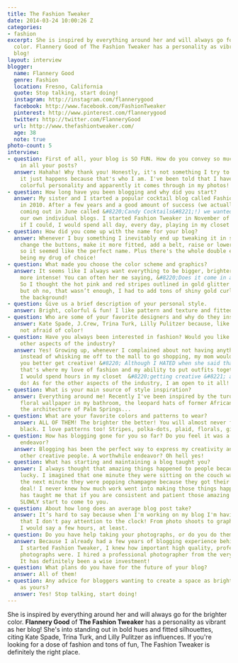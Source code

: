 ```yaml
---
title: The Fashion Tweaker
date: 2014-03-24 10:00:26 Z
categories:
- fashion
excerpt: She is inspired by everything around her and will always go for the brighter
  color. Flannery Good of The Fashion Tweaker has a personality as vibrant as her
  blog!
layout: interview
blogger:
  name: Flannery Good
  genre: Fashion
  location: Fresno, California
  quote: Stop talking, start doing!
  instagram: http://instagram.com/flannerygood
  facebook: http://www.facebook.com/FashionTweaker
  pinterest: http://www.pinterest.com/flannerygood
  twitter: http://twitter.com/FlanneryGood
  url: http://www.thefashiontweaker.com/
  age: 38
  note: true
photo-count: 5
interview:
- question: First of all, your blog is SO FUN. How do you convey so much vivaciousness
    in all your posts?
  answer: Hahaha! Why thank you! Honestly, it's not something I try to do, I guess
    it just happens because that's who I am. I've been told that I have a big, bright,
    colorful personality and apparently it comes through in my photos!
- question: How long have you been blogging and why did you start?
  answer: My sister and I started a popular cocktail blog called Fashionably Bombed
    in 2010. After a few years and a good amount of success (we actually have a book
    coming out in June called &#8220;Candy Cocktails&#8221;!) we wanted to try starting
    our own individual blogs. I started Fashion Tweaker in November of 2013 because
    if I could, I would spend all day, every day, playing in my closet!
- question: How did you come up with the name for your blog?
  answer: Whenever I buy something I inevitably end up tweaking it in some way- I’ll
    change the buttons, make it more fitted, add a belt, raise or lower the hem, etc...
    so it seemed like the perfect name. Plus there's the whole double entendre- fashion
    being my drug of choice!
- question: What made you choose the color scheme and graphics?
  answer: It seems like I always want everything to be bigger, brighter, shinier and
    more intense! You can often her me saying, &#8220;Does it come in a brighter color?&#8221;
    So I thought the hot pink and red stripes outlined in gold glitter did the job...
    but oh no, that wasn’t enough, I had to add tons of shiny gold curly ribbon to
    the background!
- question: Give us a brief description of your personal style.
  answer: Bright, colorful & fun! I like pattern and texture and fitted silhouettes.
- question: Who are some of your favorite designers and why do they inspire you?
  answer: Kate Spade, J.Crew, Trina Turk, Lilly Pulitzer because, like me, they are
    not afraid of color!
- question: Have you always been interested in fashion? Would you like to explore
    other aspects of the industry?
  answer: Yes! Growing up, whenever I complained about not having anything to wear,
    instead of whisking me off to the mall to go shopping, my mom would say,  &#8220;Well
    you better get creative! &#8220; Although I HATED when she said that, I think
    that's where my love of fashion and my ability to put outfits together comes from.
    I would spend hours in my closet  &#8220;getting creative &#8221; and I still
    do! As for the other aspects of the industry, I am open to it all!
- question: What is your main source of style inspiration?
  answer: Everything around me! Recently I've been inspired by the turquoise and pink
    floral wallpaper in my bathroom, the leopard hats of former African dictator Mobutu,
    the architecture of Palm Springs...
- question: What are your favorite colors and patterns to wear?
  answer: ALL OF THEM! The brighter the better! You will almost never find me wearing
    black. I love patterns too! Stripes, polka-dots, plaid, florals, gingham, etc...
- question: How has blogging gone for you so far? Do you feel it was a worthwhile
    endeavor?
  answer: Blogging has been the perfect way to express my creativity and connect with
    other creative people. A worthwhile endeavor? Oh hell yes!
- question: What has starting and maintaining a blog taught you?
  answer: I always thought that amazing things happened to people because they got
    lucky. I imagined that one minute they were sitting on the couch watching TV and
    the next minute they were popping champagne because they got their own TV show
    deal! I never knew how much work went into making those things happen. Blogging
    has taught me that if you are consistent and patient those amazing things will
    SLOWLY start to come to you.
- question: About how long does an average blog post take?
  answer: It’s hard to say because when I'm working on my blog I'm having so much
    that I don't pay attention to the clock! From photo shoots to graphic design,
    I would say a few hours, at least.
- question: Do you have help taking your photographs, or do you do them yourself?
  answer: Because I already had a few years of blogging experience behind me before
    I started Fashion Tweaker, I knew how important high quality, professional looking
    photographs were. I hired a professional photographer from the very beginning.
    It has definitely been a wise investment!
- question: What plans do you have for the future of your blog?
  answer: All of them!
- question: Any advice for bloggers wanting to create a space as bright and welcoming
    as yours?
  answer: Yes! Stop talking, start doing!
---
```


She is inspired by everything around her and will always go for the brighter color. **Flannery Good** of **The Fashion Tweaker** has a personality as vibrant as her blog! She's into standing out in bold hues and fitted silhouettes, citing Kate Spade, Trina Turk, and Lilly Pulitzer as influences. If you're looking for a dose of fashion and tons of fun, The Fashion Tweaker is definitely the right place.
